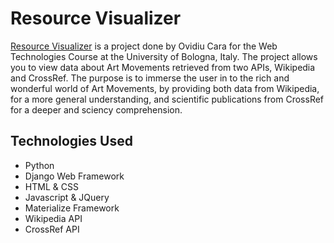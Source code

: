 # Resource Visualizer
[Resource Visualizer](www.ovidiu.cara.tw.cs.unibo.it) is a project done by Ovidiu Cara for the Web Technologies Course at the University of Bologna, Italy. The project allows you to view data about Art Movements retrieved from two APIs, Wikipedia and CrossRef.
The purpose is to immerse the user in to the rich and wonderful world of Art Movements, by providing both data from Wikipedia, for a more general understanding, and scientific publications from CrossRef for a deeper and sciency comprehension.

[](www.ovidiu.cara.tw.cs.unibo.it)

## Technologies Used
* Python
* Django Web Framework
* HTML & CSS
* Javascript & JQuery
* Materialize Framework
* Wikipedia API
* CrossRef API
